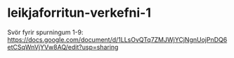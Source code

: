 # leikjaforritun-verkefni-1

Svör fyrir spurningum 1-9:
https://docs.google.com/document/d/1LLsOvQTq7ZMJWjYCjNgnUojPnDQ6etCSqWnVjYVw8AQ/edit?usp=sharing

